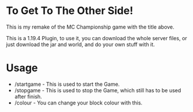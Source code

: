 # To Get To The Other Side!
This is my remake of the MC Championship game with the title above.

This is a 1.19.4 Plugin, to use it, you can download the whole server files,
or just download the jar and world, and do your own stuff with it.

# Usage
- /startgame - This is used to start the Game.
- /stopgame - This is used to stop the Game, which still has to be used after finish.
- /colour - You can change your block colour with this.